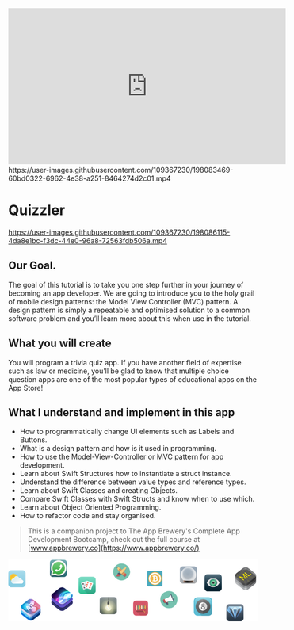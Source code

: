 <iframe width="560" height="315" src="https://www.youtube.com/embed/2ivKEj3ksPk" title="YouTube video player" frameborder="0" allow="accelerometer; autoplay; clipboard-write; encrypted-media; gyroscope; picture-in-picture" allowfullscreen></iframe>
https://user-images.githubusercontent.com/109367230/198083469-60bd0322-6962-4e38-a251-8464274d2c01.mp4

#  Quizzler

https://user-images.githubusercontent.com/109367230/198086115-4da8e1bc-f3dc-44e0-96a8-72563fdb506a.mp4



## Our Goal.

The goal of this tutorial is to take you one step further in your journey of becoming an app developer. We are going to introduce you to the holy grail of mobile design patterns: the Model View Controller (MVC) pattern. A design pattern is simply a repeatable and optimised solution to a common software problem and you’ll learn more about this when use in the tutorial.

## What you will create

You will program a trivia quiz app. If you have another field of expertise such as law or medicine, you’ll be glad to know that multiple choice question apps are one of the most popular types of educational apps on the App Store! 

## What I understand and implement in this app

* How to programmatically change UI elements such as Labels and Buttons.
* What is a design pattern and how is it used in programming.
* How to use the Model-View-Controller or MVC pattern for app development.
* Learn about Swift Structures how to instantiate a struct instance.
* Understand the difference between value types and reference types. 
* Learn about Swift Classes and creating Objects.
* Compare Swift Classes with Swift Structs and know when to use which.
* Learn about Object Oriented Programming.
* How to refactor code and stay organised.
   


>This is a companion project to The App Brewery's Complete App Development Bootcamp, check out the full course at [www.appbrewery.co](https://www.appbrewery.co/)

![End Banner](Documentation/readme-end-banner.png)
